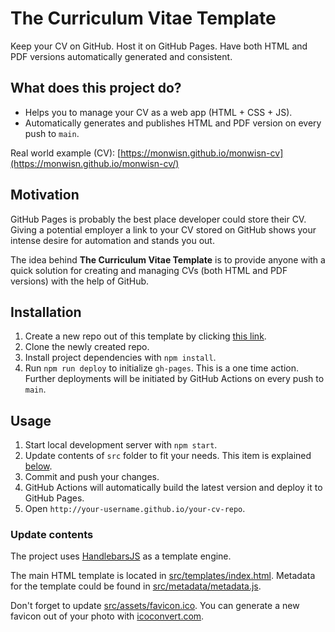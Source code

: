 # The Curriculum Vitae Template

Keep your CV on GitHub. 
Host it on GitHub Pages. 
Have both HTML and PDF versions automatically generated and consistent.

## What does this project do?

* Helps you to manage your CV as a web app (HTML + CSS + JS).
* Automatically generates and publishes HTML and PDF version on every push to `main`.

Real world example (CV): [https://monwisn.github.io/monwisn-cv](https://monwisn.github.io/monwisn-cv/)

## Motivation

GitHub Pages is probably the best place developer could store their CV. Giving a potential employer a link to your CV stored on GitHub shows your intense desire for automation and stands you out.

The idea behind **The Curriculum Vitae Template** is to provide anyone with a quick solution for creating and managing CVs (both HTML and PDF versions) with the help of GitHub.

## Installation

1. Create a new repo out of this template by clicking [this link](https://github.com/sneas/cv-template/generate).
1. Clone the newly created repo.
1. Install project dependencies with `npm install`.
1. Run `npm run deploy` to initialize `gh-pages`. This is a one time action. Further deployments will be initiated by GitHub Actions on every push to `main`.

## Usage

1. Start local development server with `npm start`.
1. Update contents of `src` folder to fit your needs. This item is explained [below](#update-contents).
1. Commit and push your changes.
1. GitHub Actions will automatically build the latest version and deploy it to GitHub Pages.
1. Open `http://your-username.github.io/your-cv-repo`.

### Update contents

The project uses [HandlebarsJS](https://github.com/wycats/handlebars.js/) as a template engine.

The main HTML template is located in [src/templates/index.html](src/templates/index.html). Metadata for the template could be found in [src/metadata/metadata.js](src/metadata/metadata.js).

Don't forget to update [src/assets/favicon.ico](src/assets/favicon.ico). You can generate a new favicon out of your photo with [icoconvert.com](http://icoconvert.com/).
